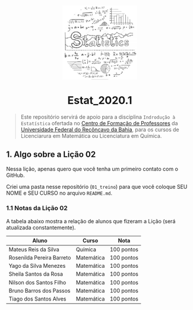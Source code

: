 <p align = "center">
   <img 
        width = "200px"
        align = "center"
        src   = "/img/logo_ESTAT_circ.png"
        alt   = "Estat_2020.1" 
  >
  <h1 align = "center">
      Estat_2020.1
  </h1>
</p>

> Este repositório servirá de apoio para a disciplina `Indrodução à Estatística` ofertada no [Centro de Formação de Professores](https://www.ufrb.edu.br/cfp/) da [Universidade Federal do Recôncavo da Bahia](https://www.ufrb.edu.br/portal/), para os cursos de Licenciarura em Matemática ou Licenciatura em Química.

## 1. Algo sobre a Lição 02

Nessa lição, apenas quero que você tenha um primeiro contato com o GitHub.

Criei uma pasta nesse repositório (`01_treino`) para que você coloque SEU NOME e SEU CURSO no arquivo `README.md`.

### 1.1 Notas da Lição 02
A tabela abaixo mostra a relação de alunos que fizeram a Lição (será atualizada constantemente).

Aluno | Curso | Nota
---   |---    |---
Mateus Reis da Silva      | Química    | 100 pontos
Rosenilda Pereira Barreto | Matemática | 100 pontos
Yago da Silva Menezes     | Matemática | 100 pontos
Sheila Santos da Rosa     | Matemática | 100 pontos
Nilson dos Santos Filho   | Matemática | 100 pontos
Bruno Barros dos Passos   | Matemática | 100 pontos
Tiago dos Santos Alves    | Matemática | 100 pontos

